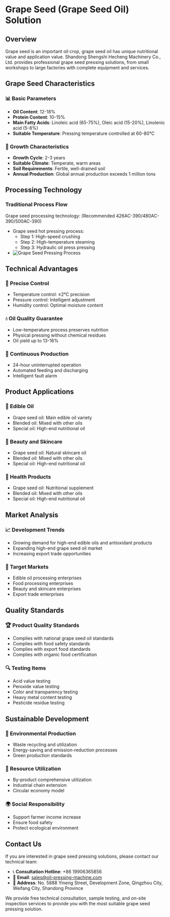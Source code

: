 # Grape Seed (Grape Seed Oil) Solution

## Overview

Grape seed is an important oil crop, grape seed oil has unique nutritional value and application value. Shandong Shengshi Hecheng Machinery Co., Ltd. provides professional grape seed pressing solutions, from small workshops to large factories with complete equipment and services.

## Grape Seed Characteristics

### 📊 Basic Parameters
- **Oil Content**: 12-18%
- **Protein Content**: 10-15%
- **Main Fatty Acids**: Linoleic acid (65-75%), Oleic acid (15-20%), Linolenic acid (5-8%)
- **Suitable Temperature**: Pressing temperature controlled at 60-80℃

### 🌱 Growth Characteristics
- **Growth Cycle**: 2-3 years
- **Suitable Climate**: Temperate, warm areas
- **Soil Requirements**: Fertile, well-drained soil
- **Annual Production**: Global annual production exceeds 1 million tons

## Processing Technology

### Traditional Process Flow
Grape seed processing technology: (Recommended 426AC-390/480AC-390/500AC-390)
 + Grape seed hot pressing process:
    + Step 1: High-speed crushing
    + Step 2: High-temperature steaming
    + Step 3: Hydraulic oil press pressing
 + ![Grape Seed Pressing Process](/images/葡萄籽热榨工艺_Hot%20pressing%20process%20of%20grape%20seeds_.png)

## Technical Advantages

### 🎯 Precise Control
- Temperature control: ±2℃ precision
- Pressure control: Intelligent adjustment
- Humidity control: Optimal moisture content

### 💧 Oil Quality Guarantee
- Low-temperature process preserves nutrition
- Physical pressing without chemical residues
- Oil yield up to 13-16%

### 🔄 Continuous Production
- 24-hour uninterrupted operation
- Automated feeding and discharging
- Intelligent fault alarm

## Product Applications

### 🍳 Edible Oil
- Grape seed oil: Main edible oil variety
- Blended oil: Mixed with other oils
- Special oil: High-end nutritional oil

### 💄 Beauty and Skincare
- Grape seed oil: Natural skincare oil
- Blended oil: Mixed with other oils
- Special oil: High-end nutritional oil

### 💊 Health Products
- Grape seed oil: Nutritional supplement
- Blended oil: Mixed with other oils
- Special oil: High-end nutritional oil

## Market Analysis

### 📈 Development Trends
- Growing demand for high-end edible oils and antioxidant products
- Expanding high-end grape seed oil market
- Increasing export trade opportunities

### 🎯 Target Markets
- Edible oil processing enterprises
- Food processing enterprises
- Beauty and skincare enterprises
- Export trade enterprises

## Quality Standards

### 🏆 Product Quality Standards
- Complies with national grape seed oil standards
- Complies with food safety standards
- Complies with export food standards
- Complies with organic food certification

### 🔍 Testing Items
- Acid value testing
- Peroxide value testing
- Color and transparency testing
- Heavy metal content testing
- Pesticide residue testing

## Sustainable Development

### 🌱 Environmental Production
- Waste recycling and utilization
- Energy-saving and emission-reduction processes
- Green production standards

### 🔄 Resource Utilization
- By-product comprehensive utilization
- Industrial chain extension
- Circular economy model

### 🌍 Social Responsibility
- Support farmer income increase
- Ensure food safety
- Protect ecological environment

## Contact Us

If you are interested in grape seed pressing solutions, please contact our technical team:

- 📞 **Consultation Hotline**: +86 19906365856
- 📧 **Email**: sales@oil-pressing-machine.com
- 📍 **Address**: No. 5888 Yineng Street, Development Zone, Qingzhou City, Weifang City, Shandong Province

We provide free technical consultation, sample testing, and on-site inspection services to provide you with the most suitable grape seed pressing solution.